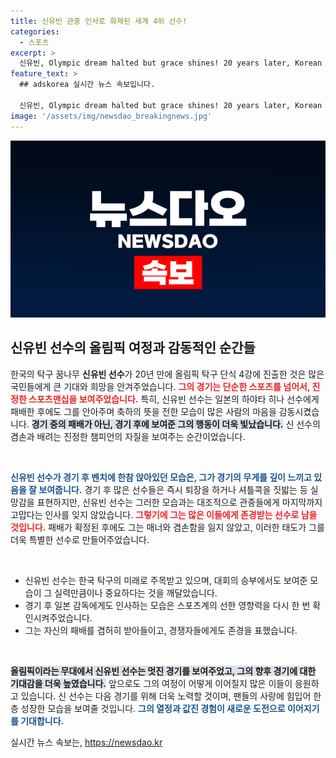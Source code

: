 ```yaml
---
title: 신유빈 관중 인사로 화제된 세계 4위 선수!
categories:
  - 스포츠
excerpt: >
  신유빈, Olympic dream halted but grace shines! 20 years later, Korean table tennis star fought valiantly in the semifinals before embracing her rival in a heartfelt gesture. Don’t miss the touching moments that display true sportsmanship!
feature_text: >
  ## adskorea 실시간 뉴스 속보입니다.

  신유빈, Olympic dream halted but grace shines! 20 years later, Korean table tennis star fought valiantly in the semifinals before embracing her rival in a heartfelt gesture. Don’t miss the touching moments that display true sportsmanship!
image: '/assets/img/newsdao_breakingnews.jpg'
---
```


<p><img src="/assets/img/newsdao_breakingnews.jpg" alt="adskorea 속보" /></p>

<h2 data-ke-size="size26">신유빈 선수의 올림픽 여정과 감동적인 순간들</h2>

<p data-ke-size="size16">한국의 탁구 꿈나무 <b>신유빈 선수</b>가 20년 만에 올림픽 탁구 단식 4강에 진출한 것은 많은 국민들에게 큰 기대와 희망을 안겨주었습니다. <b><span style="color: #ee2323;">그의 경기는 단순한 스포츠를 넘어서, 진정한 스포츠맨십을 보여주었습니다.</span></b> 특히, 신유빈 선수는 일본의 하야타 히나 선수에게 패배한 후에도 그를 안아주며 축하의 뜻을 전한 모습이 많은 사람의 마음을 감동시켰습니다. <b><span style="background-color: #21538527;">경기 중의 패배가 아닌, 경기 후에 보여준 그의 행동이 더욱 빛났습니다.</span></b> 신 선수의 겸손과 배려는 진정한 챔피언의 자질을 보여주는 순간이었습니다.</p>

<p data-ke-size="size16">&nbsp;</p>

<p><b><span style="color: #1a5490;">신유빈 선수가 경기 후 벤치에 한참 앉아있던 모습은, 그가 경기의 무게를 깊이 느끼고 있음을 잘 보여줍니다.</span></b> 경기 후 많은 선수들은 즉시 퇴장을 하거나 셔틀콕을 짓밟는 등 실망감을 표현하지만, 신유빈 선수는 그러한 모습과는 대조적으로 관중들에게 마지막까지 고맙다는 인사를 잊지 않았습니다. <b><span style="color: #ee2323;">그렇기에 그는 많은 이들에게 존경받는 선수로 남을 것입니다.</span></b> 패배가 확정된 후에도 그는 매너와 겸손함을 잃지 않았고, 이러한 태도가 그를 더욱 특별한 선수로 만들어주었습니다.</p></p>

<p data-ke-size="size16">&nbsp;</p>

<ul>
    <li>신유빈 선수는 한국 탁구의 미래로 주목받고 있으며, 대회의 승부에서도 보여준 모습이 그 실력만큼이나 중요하다는 것을 깨달았습니다.</li>
    <li>경기 후 일본 감독에게도 인사하는 모습은 스포츠계의 선한 영향력을 다시 한 번 확인시켜주었습니다.</li>
    <li>그는 자신의 패배를 겸허히 받아들이고, 경쟁자들에게도 존경을 표했습니다.</li>
</ul>

<p data-ke-size="size16">&nbsp;</p>

<p><b><span style="background-color: #21538527;">올림픽이라는 무대에서 신유빈 선수는 멋진 경기를 보여주었고, 그의 향후 경기에 대한 기대감을 더욱 높였습니다.</span></b> 앞으로도 그의 여정이 어떻게 이어질지 많은 이들이 응원하고 있습니다. 신 선수는 다음 경기를 위해 더욱 노력할 것이며, 팬들의 사랑에 힘입어 한층 성장한 모습을 보여줄 것입니다. <b><span style="color: #1a5490;">그의 열정과 값진 경험이 새로운 도전으로 이어지기를 기대합니다.</span></b></p>
실시간 뉴스 속보는, <a href="https://newsdao.kr" rel="dofollow">https://newsdao.kr</a>


